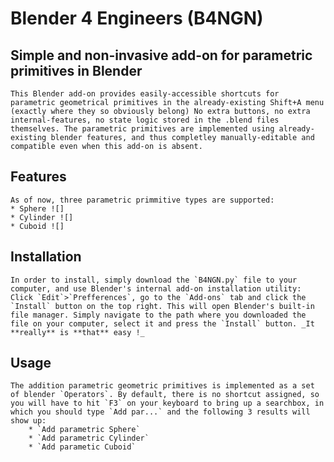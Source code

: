 # Blender 4 Engineers (B4NGN)
		
## Simple and non-invasive add-on for parametric primitives in Blender
	This Blender add-on provides easily-accessible shortcuts for parametric geometrical primitives in the already-existing Shift+A menu (exactly where they so obviously belong) No extra buttons, no extra internal-features, no state logic stored in the .blend files themselves. The parametric primitives are implemented using already-existing blender features, and thus completley manually-editable and compatible even when this add-on is absent.

## Features
	As of now, three parametric primmitive types are supported:
	* Sphere ![]
	* Cylinder ![]
	* Cuboid ![]

## Installation
	In order to install, simply download the `B4NGN.py` file to your computer, and use Blender's internal add-on installation utility:
	Click `Edit`>`Prefferences`, go to the `Add-ons` tab and click the `Install` button on the top right. This will open Blender's built-in file manager. Simply navigate to the path where you downloaded the file on your computer, select it and press the `Install` button. _It **really** is **that** easy !_

## Usage
	The addition parametric geometric primitives is implemented as a set of blender `Operators`. By default, there is no shortcut assigned, so you will have to hit `F3` on your keyboard to bring up a searchbox, in which you should type `Add par...` and the following 3 results will show up:
		* `Add parametric Sphere`
		* `Add parametric Cylinder`
		* `Add parametic Cuboid`
